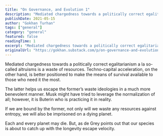 ```yaml
---
title: "On Governance, and Evolution 1"
description: "Mediated chargedness towards a politically correct egalitarianism a la so-called altruisms is a waste of resources."
publishDate: 2021-05-15
author: "Gokhan Turhan"
tags: ["general"]
category: "general"
featured: false
readingTime: 1
excerpt: "Mediated chargedness towards a politically correct egalitarianism a la so-called altruisms is a waste of resources. Techno-capital acceleration, on the other hand, is better positioned to make the..."
originalUrl: "https://gokhan.substack.com/p/on-governance-and-evolution-1"
---
```


Mediated chargedness towards a politically correct egalitarianism a la so-called altruisms is a waste of resources. Techno-capital acceleration, on the other hand, is better positioned to make the means of survival available to those who need it the most.

The latter helps us escape the former’s waste ideologies in a much more benevolent manner. Musk might have tried to leverage the normalization of all; however, it is Buterin who is practicing it in reality.

If we are bound by the former, not only will we waste any resources against entropy, we will also be imprisoned on a dying planet.

Each and every planet may die. But, as de Grey points out that our species is about to catch up with the longevity escape velocity.